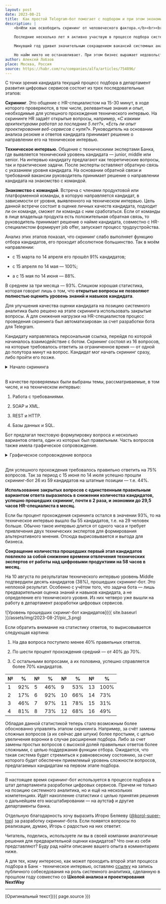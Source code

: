```yaml
---
layout: post
date: 2023-08-21
title:  Как простой Telegram-бот помогает с подбором и при этом экономит деньги
description: |
    <b>Или как освободить скрининг от человеческого фактора.</b><br><br>

    Последние несколько лет я активно участвую в процессе подбора системных аналитиков в департамент развития цифровых сервисов. Начинал с проведения скринингов и технических интервью, а уже будучи руководителем направления, принимал решение о распределении кандидатов по командам и их трудоустройстве.<br><br>

    Минувший год удивил значительным сокращением вакансий системных аналитиков на позицию junior. Бизнес, финансирующий деятельность команд, в большей степени заинтересован в найме опытных специалистов, способных сразу приступить к разработке новых цифровых продуктов. Всё меньше команд готовы вкладываться в развитие начинающих специалистов.<br><br>

    Но найм никто не останавливает. При этом бизнес выражает недовольство из-за отвлечения технических экспертов от работы над продуктами для проведения технических интервью. А многие кандидаты демонстрируют знания и навыки на уровне junior, что также не бьется с потребностями бизнеса. Поэтому было решено проанализировать процесс подбора и найти точки роста, чтобы закрывать потребности в найме с минимальными затратами времени технических экспертов. В результате появился скрининг-бот, о котором речь пойдет ниже.
author: Алексей Лобзов
place: Москва, Россия
source: https://habr.com/ru/companies/alfa/articles/754896/
---
```


С точки зрения кандидата текущий процесс подбора в департамент развития цифровых сервисов состоит из трех последовательных этапов:

**Скрининг**. Это общение с HR-специалистом на 15-30 минут, в ходе которого проверяются, в том числе, релевантные знания и опыт, необходимые для успешного прохождения технического интервью. На скрининге HR задаёт открытые вопросы, например, «*С какими архитектурами работал за последние 5 лет?*», «*Есть ли опыт проектирования веб-сервисов с нуля?*». Руководитель на основании анализа резюме и ответов кандидата принимает решение о направлении его на техническое интервью.

**Техническое интервью**. Общение с техническими экспертами Банка, где выявляется технический уровень кандидата — junior, middle или senior. На интервью кандидату предлагают как теоретические вопросы, так и практические задачи. После эксперты оставляют обратную связь с указанием уровня кандидата. На основании обратной связи и требований вакансии руководитель принимает решение о направлении кандидата на знакомство с командой.

**Знакомство с командой**. Встреча с членами продуктовой или платформенной команды, в которую направляется кандидат, в зависимости от уровня, выявленного на техническом интервью. Цель данной встречи состоит в оценке личных качеств кандидата, подходит ли он команде, сможет ли команда с ним сработаться. Если от команды в лице владельца продукта есть положительная обратная связь, то руководитель принимает решение о найме кандидата, совместно с HR-специалистом формирует job offer, запускает процесс трудоустройства.

Анализ этих этапов показал, что скрининг слабо выполняет функцию отбора кандидатов, его проходит абсолютное большинство. Так в моём направлении:

* с 15 марта по 14 апреля его прошёл 91% кандидатов;

* с 15 апреля по 14 мая — 100%;

* а с 15 мая по 14 июня — 88%.

В среднем за три месяца — 93%. Слишком хорошая статистика, которая говорит лишь о том, что **открытые вопросы не позволяют полностью оценить уровень знаний и навыков кандидата**.

Для улучшения качества оценки кандидата на позицию системного аналитика было решено на этапе скрининга использовать закрытые вопросы. А для снижения нагрузки на HR-специалистов процесс проведения скрининга был автоматизирован за счет разработки бота для Telegram. 

Кандидату направлялась персональная ссылка, перейдя по которой начиналось взаимодействие с ботом. Скрининг состоял из 16 вопросов, на которые требовалось ответить за ограниченное время — от одной до полутора минут на вопрос. Кандидат мог начать скрининг сразу, либо пройти его позже.

<details>
  <summary>Начало скрининга</summary>
  
![Начало скрининга]({{ site.baseurl }}/assets/img/2023-08-21/pic_1.png)
</details><br>


В качестве проверяемых были выбраны темы, рассматриваемые, в том числе, и на техническом интервью:

1. Работа с требованиями.

2. SOAP и XML.

3. REST и HTTP.

4. Базы данных и SQL.

Бот предлагал текстовую формулировку вопроса и несколько вариантов ответа, один из которых был правильным. Часть вопросов также имела графическое сопровождение.

<details>
  <summary>Графическое сопровождение вопроса</summary>

![Графическое сопровождение вопроса]({{ site.baseurl }}/assets/img/2023-08-21/pic_2.png)
</details><br>

Для успешного прохождения требовалось правильно ответить на 75% вопросов. Так за период с 15 июня по 14 июля успешно прошли скрининг-бот 26 из 59 кандидатов на штатные позиции — т.е. 44%. 

**Использование закрытых вопросов с единственным правильным вариантом ответа выразилось в снижении количества кандидатов, успешно прошедших скрининг, почти в 2 раза, и экономии до 29,5 часов HR-специалиста в месяц.**

Если бы процент прохождения скрининга остался в значении 93%, то на техническое интервью вышло бы 55 кандидатов, т.е. на 29 человек больше. Обычно такое интервью длится от одного часа и требует привлечения двух технических экспертов для формирования альтернативного мнения. Отсюда вырисовывается и выгода для бизнеса.

**Сокращение количества прошедших первый этап кандидатов повлекло за собой снижение времени отвлечения технических экспертов от работы над цифровыми продуктами на 58 часов в месяц.**

На 10 августа по результатам технического интервью уровень Middle подтвердили десять кандидатов (38%), прошедших скрининг-бот. Это неплохой результат. Особенно с учётом того, что задача бота — лишь предварительная оценка знаний и навыков кандидата, а не определение его технического уровня. Из них четверо уже вышли на работу в департамент разработки цифровых сервисов.

![Уровень прошедших скриниг-бот кандидатов]({{ site.baseurl }}/assets/img/2023-08-21/pic_3.png)

Если обратить внимание на статистику ответов, то вырисовывается следующая картина:

1. На два вопроса поступило менее 40% правильных ответов.

2. По шести процент прохождения средний — от 40% до 70%.

3. С остальными вопросами, а их половина, успешно справляется более 70% кандидатов.

|№    |%    |№    |%    |№    |%    |№    |%
|---- |---- |---- |---- |---- |---- |---- |----
|1    |92%  |5    |46%  |9    |53%  |13   |100%
|2    |17%  |6    |92%  |10   |66%  |14   |73% 
|3    |46%  |7    |97%  |11   |78%  |15   |31% 
|4    |81%  |8    |73%  |12   |68%  |16   |49% 

Обладая данной статистикой теперь стало возможным более обоснованно управлять этапом скрининга. Например, за счёт замены сложных вопросов (а их сейчас две штуки) более простыми, с целью увеличения воронки в случае расширения подбора. Либо за счет замены простых вопросов с высокой долей правильных ответов более сложными, с целью поддержания функции отбора. Ожидается, что такая система будет стремиться к равновесному состоянию, за счет которого будет обеспечен приемлемый уровень сложности вопросов, предлагаемых кандидатам на первом этапе подбора.

---

В настоящее время скрининг-бот используется в процессе подбора в штат департамента разработки цифровых сервисов. Причем не только на позицию системного аналитика, но и ещё на нескольких компетенциях. Идёт накопление статистики с целью принятия решения о дальнейшем его масштабировании — на аутстаф и другие департаменты банка.

Отдельную благодарность хочу выразить Игорю Беляеву ([@korol-super-top](https://habr.com/ru/users/korol-super-top/)) за разработку скрининг-бота. Если появятся вопросы по реализации, думаю, Игорь с радостью на них ответит.

Читатель, поделись, используете ли вы в своей компании аналогичные решения для предварительной оценки кандидатов? Что они из себя представляют? Буду рад найти описание вашего опыта в комментариях ниже.

А для тех, кому интересно, как может проходить второй этап процесса подбора в Банк - техническое интервью, оставляю [ссылку](https://www.youtube.com/watch?v=vIiF_OZgkQc) на запись публичного собеседования на роль системного аналитика, сделанную в прошлом году совместно со **Школой анализа и проектирования NextWay**

---

[Оригинальный текст]({{ page.source }})
